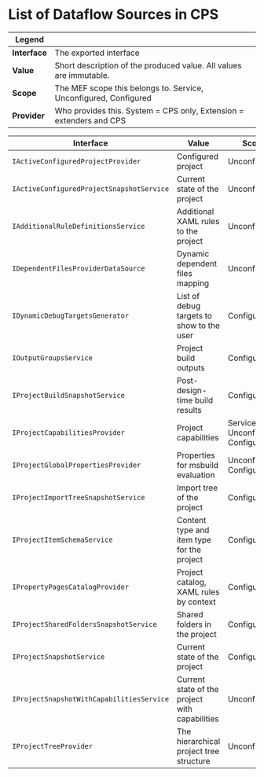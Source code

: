 # List of Dataflow Sources in CPS

| Legend        |                                                                     |
|---------------|---------------------------------------------------------------------|
| __Interface__ | The exported interface                                              |
| __Value__     | Short description of the produced value. All values are immutable.  |
| __Scope__     | The MEF scope this belongs to. Service, Unconfigured, Configured    |
| __Provider__  | Who provides this. System = CPS only, Extension = extenders and CPS |

| Interface                                 | Value                                          | Scope                             | Provider  |
|-------------------------------------------|------------------------------------------------|-----------------------------------|-----------|
| `IActiveConfiguredProjectProvider`        | Configured project                             | Unconfigured                      | System    |
| `IActiveConfiguredProjectSnapshotService` | Current state of the project                   | Unconfigured                      | System    |
| `IAdditionalRuleDefinitionsService`       | Additional XAML rules to the project           | Unconfigured                      | System    |
| `IDependentFilesProviderDataSource`       | Dynamic dependent files mapping                | Unconfigured                      | Extension |
| `IDynamicDebugTargetsGenerator`           | List of debug targets to show to the user      | Configured                        | Extension |
| `IOutputGroupsService`                    | Project build outputs                          | Configured                        | System    |
| `IProjectBuildSnapshotService`            | Post-design-time build results                 | Configured                        | System    |
| `IProjectCapabilitiesProvider`            | Project capabilities                           | Service, Unconfigured, Configured | Extension |
| `IProjectGlobalPropertiesProvider`        | Properties for msbuild evaluation              | Unconfigured, Configured          | Extension |
| `IProjectImportTreeSnapshotService`       | Import tree of the project                     | Configured                        | System    |
| `IProjectItemSchemaService`               | Content type and item type for the project     | Configured                        | System    |
| `IPropertyPagesCatalogProvider`           | Project catalog, XAML rules by context         | Configured                        | System    |
| `IProjectSharedFoldersSnapshotService`    | Shared folders in the project                  | Configured                        | System    |
| `IProjectSnapshotService`                 | Current state of the project                   | Configured                        | System    |
| `IProjectSnapshotWithCapabilitiesService` | Current state of the project with capabilities | Unconfigured                      | System    |
| `IProjectTreeProvider`                    | The hierarchical project tree structure        | Unconfigured                      | Extenson  |
